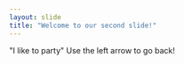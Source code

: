 ```yaml
---
layout: slide
title: "Welcome to our second slide!"
---
```

"I like to party"
Use the left arrow to go back!
